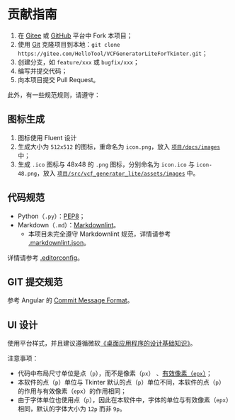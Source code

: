 # 贡献指南

1. 在 [Gitee][RepositoryOnGitee] 或 [GitHub][RepositoryOnGithub] 平台中 Fork 本项目；
2. 使用 [Git](https://git-scm.com/) 克隆项目到本地：`git clone https://gitee.com/HelloTool/VCFGeneratorLiteForTkinter.git`；
3. 创建分支，如 `feature/xxx` 或 `bugfix/xxx`；
4. 编写并提交代码；
5. 向本项目提交 Pull Request。

此外，有一些规范规则，请遵守：

## 图标生成

1. 图标使用 Fluent 设计
2. 生成大小为 `512x512` 的图标，重命名为 `icon.png`，放入 [`项目/docs/images`](./docs/images) 中；
3. 生成 `.ico` 图标与 48x48 的 `.png` 图标，分别命名为 `icon.ico` 与 `icon-48.png`，放入 [`项目/src/vcf_generator_lite/assets/images`](./src/vcf_generator_lite/assets/images) 中。

## 代码规范

- Python（`.py`）：[PEP8](https://www.python.org/dev/peps/pep-0008/)；
- Markdown（`.md`）：[Markdownlint](https://github.com/DavidAnson/markdownlint)。
  - 本项目未完全遵守 Markdownlint 规范，详情请参考 [.markdownlint.json](./.markdownlint.json)。

详情请参考 [.editorconfig](./.editorconfig)。

## GIT 提交规范

参考 Angular 的 [Commit Message Format](https://github.com/angular/angular/blob/main/CONTRIBUTING.md#-commit-message-format)。

## UI 设计

使用平台样式，并且建议遵循微软[《桌面应用程序的设计基础知识》](https://learn.microsoft.com/zh-cn/windows/win32/uxguide/designprinciples)。

注意事项：

- 代码中布局尺寸单位是点（`p`），而不是像素（`px`） 、[有效像素（`epx`）](https://learn.microsoft.com/zh-cn/windows/apps/design/layout/screen-sizes-and-breakpoints-for-responsive-design#effective-pixels-and-scale-factor)；
- 本软件的点（`p`）单位与 Tkinter 默认的点（`p`）单位不同，本软件的点（`p`）的作用与有效像素（`epx`）的作用相同；
- 由于字体单位也使用点（`p`），因此在本软件中，字体的单位与有效像素（`epx`）相同，默认的字体大小为 `12p` 而非 `9p`。

[RepositoryOnGitee]: https://gitee.com/HelloTool/VCFGeneratorLiteForTkinter/
[RepositoryOnGithub]: https://github.com/HelloTool/VCFGeneratorLiteForTkinter/

